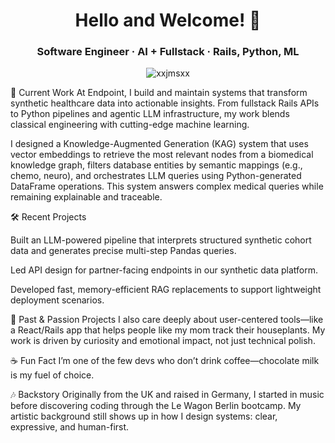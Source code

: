 <div align="center"> <h1 align="center">Hello and Welcome! 👋</h1> <h3 align="center">Software Engineer · AI + Fullstack · Rails, Python, ML</h3> <p align="center"> <img src="https://komarev.com/ghpvc/?username=xxjmsxx&label=Profile%20views&color=0e75b6&style=flat" alt="xxjmsxx" /> </p> </div>
🚀 Current Work
At Endpoint, I build and maintain systems that transform synthetic healthcare data into actionable insights. From fullstack Rails APIs to Python pipelines and agentic LLM infrastructure, my work blends classical engineering with cutting-edge machine learning.

I designed a Knowledge-Augmented Generation (KAG) system that uses vector embeddings to retrieve the most relevant nodes from a biomedical knowledge graph, filters database entities by semantic mappings (e.g., chemo, neuro), and orchestrates LLM queries using Python-generated DataFrame operations. This system answers complex medical queries while remaining explainable and traceable.

🛠️ Recent Projects

Built an LLM-powered pipeline that interprets structured synthetic cohort data and generates precise multi-step Pandas queries.

Led API design for partner-facing endpoints in our synthetic data platform.

Developed fast, memory-efficient RAG replacements to support lightweight deployment scenarios.

🌱 Past & Passion Projects
I also care deeply about user-centered tools—like a React/Rails app that helps people like my mom track their houseplants. My work is driven by curiosity and emotional impact, not just technical polish.

☕ Fun Fact
I’m one of the few devs who don’t drink coffee—chocolate milk is my fuel of choice.

🎶 Backstory
Originally from the UK and raised in Germany, I started in music before discovering coding through the Le Wagon Berlin bootcamp. My artistic background still shows up in how I design systems: clear, expressive, and human-first.
